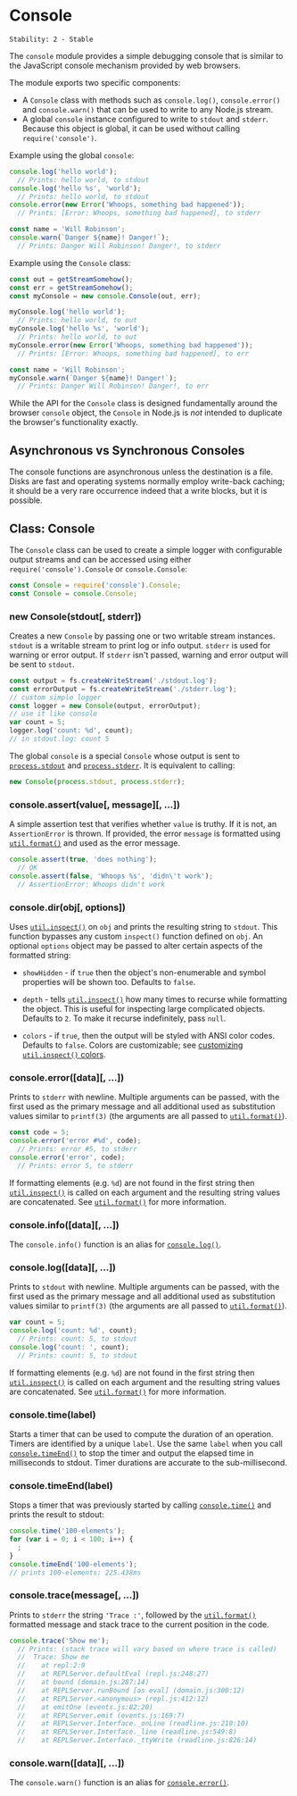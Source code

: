 # Console

    Stability: 2 - Stable

The `console` module provides a simple debugging console that is similar to the
JavaScript console mechanism provided by web browsers.

The module exports two specific components:

* A `Console` class with methods such as `console.log()`, `console.error()` and
  `console.warn()` that can be used to write to any Node.js stream.
* A global `console` instance configured to write to `stdout` and `stderr`.
  Because this object is global, it can be used without calling
  `require('console')`.

Example using the global `console`:

```js
console.log('hello world');
  // Prints: hello world, to stdout
console.log('hello %s', 'world');
  // Prints: hello world, to stdout
console.error(new Error('Whoops, something bad happened'));
  // Prints: [Error: Whoops, something bad happened], to stderr

const name = 'Will Robinson';
console.warn(`Danger ${name}! Danger!`);
  // Prints: Danger Will Robinson! Danger!, to stderr
```

Example using the `Console` class:

```js
const out = getStreamSomehow();
const err = getStreamSomehow();
const myConsole = new console.Console(out, err);

myConsole.log('hello world');
  // Prints: hello world, to out
myConsole.log('hello %s', 'world');
  // Prints: hello world, to out
myConsole.error(new Error('Whoops, something bad happened'));
  // Prints: [Error: Whoops, something bad happened], to err

const name = 'Will Robinson';
myConsole.warn(`Danger ${name}! Danger!`);
  // Prints: Danger Will Robinson! Danger!, to err
```

While the API for the `Console` class is designed fundamentally around the
browser `console` object, the `Console` in Node.js is *not* intended to
duplicate the browser's functionality exactly.

## Asynchronous vs Synchronous Consoles

The console functions are asynchronous unless the destination is a file.
Disks are fast and operating systems normally employ write-back caching;
it should be a very rare occurrence indeed that a write blocks, but it
is possible.

## Class: Console

<!--type=class-->

The `Console` class can be used to create a simple logger with configurable
output streams and can be accessed using either `require('console').Console`
or `console.Console`:

```js
const Console = require('console').Console;
const Console = console.Console;
```

### new Console(stdout[, stderr])

Creates a new `Console` by passing one or two writable stream instances.
`stdout` is a writable stream to print log or info output. `stderr`
is used for warning or error output. If `stderr` isn't passed, warning and error
output will be sent to `stdout`.

```js
const output = fs.createWriteStream('./stdout.log');
const errorOutput = fs.createWriteStream('./stderr.log');
// custom simple logger
const logger = new Console(output, errorOutput);
// use it like console
var count = 5;
logger.log('count: %d', count);
// in stdout.log: count 5
```

The global `console` is a special `Console` whose output is sent to
[`process.stdout`][] and [`process.stderr`][]. It is equivalent to calling:

```js
new Console(process.stdout, process.stderr);
```

### console.assert(value[, message][, ...])

A simple assertion test that verifies whether `value` is truthy. If it is not,
an `AssertionError` is thrown. If provided, the error `message` is formatted
using [`util.format()`][] and used as the error message.

```js
console.assert(true, 'does nothing');
  // OK
console.assert(false, 'Whoops %s', 'didn\'t work');
  // AssertionError: Whoops didn't work
```

### console.dir(obj[, options])

Uses [`util.inspect()`][] on `obj` and prints the resulting string to `stdout`.
This function bypasses any custom `inspect()` function defined on `obj`. An
optional `options` object may be passed to alter certain aspects of the
formatted string:

- `showHidden` - if `true` then the object's non-enumerable and symbol
properties will be shown too. Defaults to `false`.

- `depth` - tells [`util.inspect()`][] how many times to recurse while
formatting the object. This is useful for inspecting large complicated objects.
Defaults to `2`. To make it recurse indefinitely, pass `null`.

- `colors` - if `true`, then the output will be styled with ANSI color codes.
Defaults to `false`. Colors are customizable; see
[customizing `util.inspect()` colors][].

### console.error([data][, ...])

Prints to `stderr` with newline. Multiple arguments can be passed, with the
first used as the primary message and all additional used as substitution
values similar to `printf(3)` (the arguments are all passed to
[`util.format()`][]).

```js
const code = 5;
console.error('error #%d', code);
  // Prints: error #5, to stderr
console.error('error', code);
  // Prints: error 5, to stderr
```

If formatting elements (e.g. `%d`) are not found in the first string then
[`util.inspect()`][] is called on each argument and the resulting string
values are concatenated. See [`util.format()`][] for more information.

### console.info([data][, ...])

The `console.info()` function is an alias for [`console.log()`][].

### console.log([data][, ...])

Prints to `stdout` with newline. Multiple arguments can be passed, with the
first used as the primary message and all additional used as substitution
values similar to `printf(3)` (the arguments are all passed to
[`util.format()`][]).

```js
var count = 5;
console.log('count: %d', count);
  // Prints: count: 5, to stdout
console.log('count: ', count);
  // Prints: count: 5, to stdout
```

If formatting elements (e.g. `%d`) are not found in the first string then
[`util.inspect()`][] is called on each argument and the resulting string
values are concatenated. See [`util.format()`][] for more information.

### console.time(label)

Starts a timer that can be used to compute the duration of an operation. Timers
are identified by a unique `label`. Use the same `label` when you call
[`console.timeEnd()`][] to stop the timer and output the elapsed time in
milliseconds to stdout. Timer durations are accurate to the sub-millisecond.

### console.timeEnd(label)

Stops a timer that was previously started by calling [`console.time()`][] and
prints the result to stdout:

```js
console.time('100-elements');
for (var i = 0; i < 100; i++) {
  ;
}
console.timeEnd('100-elements');
// prints 100-elements: 225.438ms
```

### console.trace(message[, ...])

Prints to `stderr` the string `'Trace :'`, followed by the [`util.format()`][]
formatted message and stack trace to the current position in the code.

```js
console.trace('Show me');
  // Prints: (stack trace will vary based on where trace is called)
  //  Trace: Show me
  //    at repl:2:9
  //    at REPLServer.defaultEval (repl.js:248:27)
  //    at bound (domain.js:287:14)
  //    at REPLServer.runBound [as eval] (domain.js:300:12)
  //    at REPLServer.<anonymous> (repl.js:412:12)
  //    at emitOne (events.js:82:20)
  //    at REPLServer.emit (events.js:169:7)
  //    at REPLServer.Interface._onLine (readline.js:210:10)
  //    at REPLServer.Interface._line (readline.js:549:8)
  //    at REPLServer.Interface._ttyWrite (readline.js:826:14)
```

### console.warn([data][, ...])

The `console.warn()` function is an alias for [`console.error()`][].

[`console.error()`]: #console_console_error_data
[`console.log()`]: #console_console_log_data
[`console.time()`]: #console_console_time_label
[`console.timeEnd()`]: #console_console_timeend_label
[`process.stderr`]: process.html#process_process_stderr
[`process.stdout`]: process.html#process_process_stdout
[`util.format()`]: util.html#util_util_format_format
[`util.inspect()`]: util.html#util_util_inspect_object_options
[customizing `util.inspect()` colors]: util.html#util_customizing_util_inspect_colors
